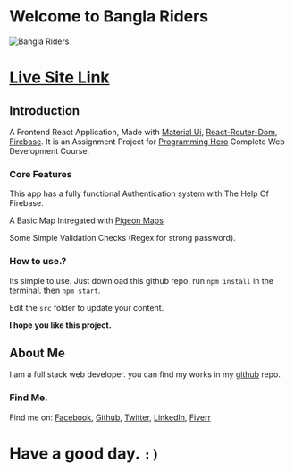 # Welcome to Bangla Riders

![Bangla Riders](https://i.ibb.co/fYJVrT1/bangla-Riders.png)

# [Live Site Link](https://bangla-riders.web.app/)

## Introduction

A Frontend React Application, Made with [Material Ui](https://material-ui.com/), [React-Router-Dom](https://reactrouter.com/web/guides/quick-start), [Firebase](https://firebase.google.com/). It is an Assignment Project for [Programming Hero](https://web.programming-hero.com/) Complete Web Development Course.

### Core Features

This app has a fully functional Authentication system with The Help Of Firebase.

A Basic Map Intregated with [Pigeon Maps](https://pigeon-maps.js.org/)

Some Simple Validation Checks (Regex for strong password).

### How to use.?

Its simple to use. Just download this github repo. run `npm install` in the terminal. then `npm start`.

Edit the `src` folder to update your content.

**I hope you like this project.**

## About Me

I am a full stack web developer. you can find my works in my [github](https://github.com/Rahat47?tab=repositories) repo.

### Find Me.

Find me on: [Facebook](https://www.facebook.com/rayhanhossain.rahat.5/), [Github](https://github.com/Rahat47), [Twitter](https://twitter.com/RayhanH06640052), [LinkedIn](https://www.linkedin.com/in/rh-rahat/), [Fiverr](https://www.fiverr.com/rh_rahat_47?up_rollout=true)

# Have a good day. `:)`
